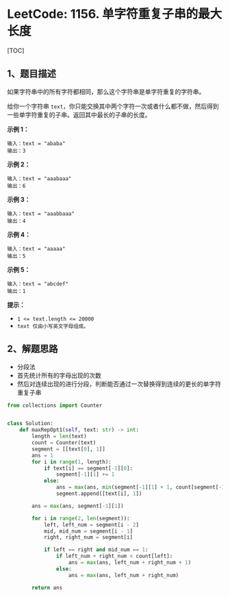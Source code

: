 # LeetCode: 1156. 单字符重复子串的最大长度

[TOC]

## 1、题目描述

如果字符串中的所有字符都相同，那么这个字符串是单字符重复的字符串。

给你一个字符串 `text`，你只能交换其中两个字符一次或者什么都不做，然后得到一些单字符重复的子串。返回其中最长的子串的长度。

 

**示例 1：**

```
输入：text = "ababa"
输出：3
```


**示例 2：**

```
输入：text = "aaabaaa"
输出：6
```


**示例 3：**

```
输入：text = "aaabbaaa"
输出：4
```


**示例 4：**

```
输入：text = "aaaaa"
输出：5
```


**示例 5：**

```
输入：text = "abcdef"
输出：1
```

**提示：**

-   `1 <= text.length <= 20000`
-   `text 仅由小写英文字母组成。`



## 2、解题思路

-   分段法
-   首先统计所有的字母出现的次数
-   然后对连续出现的进行分段，判断能否通过一次替换得到连续的更长的单字符重复子串



```python
from collections import Counter


class Solution:
    def maxRepOpt1(self, text: str) -> int:
        length = len(text)
        count = Counter(text)
        segment = [[text[0], 1]]
        ans = 1
        for i in range(1, length):
            if text[i] == segment[-1][0]:
                segment[-1][1] += 1
            else:
                ans = max(ans, min(segment[-1][1] + 1, count[segment[-1][0]]))
                segment.append([text[i], 1])

        ans = max(ans, segment[-1][1])

        for i in range(2, len(segment)):
            left, left_num = segment[i - 2]
            mid, mid_num = segment[i - 1]
            right, right_num = segment[i]

            if left == right and mid_num == 1:
                if left_num + right_num < count[left]:
                    ans = max(ans, left_num + right_num + 1)
                else:
                    ans = max(ans, left_num + right_num)

        return ans
```

